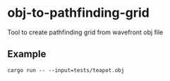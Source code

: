 # obj-to-pathfinding-grid

Tool to create pathfinding grid from wavefront obj file

## Example

```
cargo run -- --input=tests/teapot.obj
```